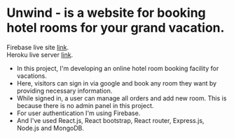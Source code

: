# Unwind - is a website for booking hotel rooms for your grand vacation.

Firebase live site [link](https://tourism-ass-11.web.app/).  
Heroku live server  [link](https://cryptic-temple-38934.herokuapp.com/).

* In this project, I'm developing an online hotel room booking facility for vacations.
* Here, visitors can sign in via google and book any room they want by providing necessary information.
* While signed in, a user can manage all orders and add new room. This is because there is no admin panel in this project.
* For user authentication I'm using Firebase.
* And I've used React.js, React bootstrap, React router, Express.js, Node.js and MongoDB.